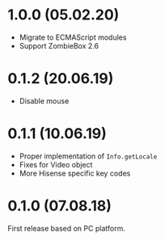 # 1.0.0 (05.02.20)

* Migrate to ECMAScript modules
* Support ZombieBox 2.6 

# 0.1.2 (20.06.19)

* Disable mouse

# 0.1.1 (10.06.19)

* Proper implementation of `Info.getLocale`
* Fixes for Video object
* More Hisense specific key codes

# 0.1.0 (07.08.18)

First release based on PC platform.
